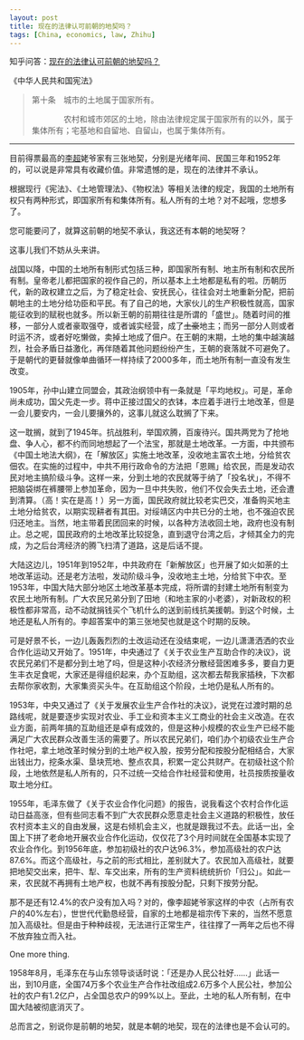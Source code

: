 ```yaml
---
layout: post
title: 现在的法律认可前朝的地契吗？
tags: [China, economics, law, Zhihu]
---
```


知乎问答：[现在的法律认可前朝的地契吗？](http://www.zhihu.com/question/21886704/answer/19628283)

《中华人民共和国宪法》

> 第十条　城市的土地属于国家所有。
> 
>　　　　农村和城市郊区的土地，除由法律规定属于国家所有的以外，属于集体所有；宅基地和自留地、自留山，也属于集体所有。

***

目前得票最高的[李超](http://www.zhihu.com/question/21886704/answer/19656215)姥爷家有三张地契，分别是光绪年间、民国三年和1952年的，可以说是非常具有收藏价值。非常遗憾的是，现在的法律并不承认。

根据现行《宪法》、《土地管理法》、《物权法》等相关法律的规定，我国的土地所有权只有两种形式，即国家所有和集体所有。私人所有的土地？对不起哦，您想多了。 

您可能要问了，就算这前朝的地契不承认，我这还有本朝的地契呀？

这事儿我们不妨从头来讲。

战国以降，中国的土地所有制形式包括三种，即国家所有制、地主所有制和农民所有制。皇帝老儿都把国家的视作自己的，所以基本上土地都是私有的啦。历朝历代，新的政权建立之后，为了稳定社会、安抚民心，往往会对土地重新分配，把前朝地主的土地分给功臣和平民。有了自己的地，大家伙儿的生产积极性就高，国家能征收到的赋税也就多。所以新王朝的前期往往是所谓的「盛世」。随着时间的推移，一部分人或者豪取强夺，或者诚实经营，成了<del>土豪</del>地主；而另一部分人则或者时运不济，或者好吃懒做，卖掉土地成了佃户。在王朝的末期，土地的集中越演越烈，社会矛盾日益激化，再伴随着其他问题纷纷产生，王朝的衰落就不可避免了。于是朝代的更替就像单曲循环一样持续了2000多年，而土地所有制一直没有发生改变。

1905年，孙中山建立同盟会，其政治纲领中有一条就是「平均地权」。可是，革命尚未成功，国父先走一步。蒋中正接过国父的衣钵，本应着手进行土地改革，但是一会儿要安内，一会儿要攘外的，这事儿就这么耽搁了下来。

这一耽搁，就到了1945年。抗战胜利，举国欢腾，百废待兴。国共两党为了抢地盘、争人心，都不约而同地想起了一个法宝，那就是土地改革。一方面，中共颁布《中国土地法大纲》，在「解放区」实施土地改革，没收地主富农土地，分给贫农佃农。在实施的过程中，中共不用行政命令的方法把「恩赐」给农民，而是发动农民对地主搞阶级斗争。这样一来，分到土地的农民就等于纳了「投名状」，不得不把脑袋绑在裤腰带上参加革命，因为一旦中共失败，他们不仅会失去土地，还会遭到清算。（高！实在是高！）另一方面，国民政府就比较老实巴交，准备购买地主土地分给贫农，以期实现耕者有其田。对绥靖区内中共已分的土地，也不强迫农民归还地主。当然，地主带着民团回来的时候，以各种方法收回土地，政府也没有制止。总之呢，国民政府的土地改革比较捉急，直到退守台湾之后，才倾其全力的完成，为之后台湾经济的腾飞扫清了道路，这是后话不提。

大陆这边儿，1951年到1952年，中共政府在「新解放区」也开展了如火如荼的土地改革运动。还是老方法啦，发动阶级斗争，没收地主土地，分给贫下中农。至1953年，中国大陆大部分地区土地改革基本完成，将所谓的封建土地所有制变为农民土地所有制。广大农民兄弟分到了田地（和地主家的小老婆），对新政权的积极性都非常高，动不动就捐钱买个飞机什么的送到前线抗美援朝。到这个时候，土地还是私人所有的。李超答案中的第三张地契也就是这个时期的反映。

可是好景不长，一边儿轰轰烈烈的土改运动还在没结束呢，一边儿潇潇洒洒的农业合作化运动又开始了。1951年，中央通过了《关于农业生产互助合作的决议》，说农民兄弟们不是都分到土地了吗，但是这种小农经济分散经营困难多多，要自力更生丰衣足食呢，大家还是得组织起来，办个互助组，这次都去帮我家插秧，下次都去帮你家收割，大家集资买头牛。在互助组这个阶段，土地仍是私人所有的。

1953年，中央又通过了《关于发展农业生产合作社的决议》，说党在过渡时期的总路线呢，就是要逐步实现对农业、手工业和资本主义工商业的社会主义改造。在农业方面，前两年搞的互助组还是卓有成效的，但是这种小规模的农业生产已经不能满足广大农民群众改善生活的需要了。所以农民兄弟们，咱们办个初级农业生产合作社吧，拿土地改革时候分到的土地产权入股，按劳分配和按股分配相结合，大家出钱出力，挖条水渠、垦块荒地、整点农具，积累一定公共财产。在初级社这个阶段，土地依然是私人所有的，只不过统一交给合作社经营和使用，社员按质按量收取土地分红。

1955年，毛泽东做了《关于农业合作化问题》的报告，说我看这个农村合作化运动日益高涨，但有些同志看不到广大农民群众愿意走社会主义道路的积极性，放任农村资本主义的自由发展，这是右倾机会主义，也就是跟我过不去。此话一出，全国上下拼了老命地开展农业合作化运动，仅仅花了3个月时间就在全国基本实现了农业合作化。到1956年底，参加初级社的农户达96.3%，参加高级社的农户达87.6%。而这个高级社，与之前的形式相比，差别就大了。农民加入高级社，就要把地契交出来，把牛、犁、车交出来，所有的生产资料统统折价「归公」。如此一来，农民就不再拥有土地产权，也就不再有按股分配，只剩下按劳分配。

那不是还有12.4%的农户没有加入吗？对的，像李超姥爷家这样的中农（占所有农户的40%左右），世世代代勤恳经营，自家的土地都是祖宗传下来的，当然不愿意加入高级社。但是由于种种歧视，无法进行正常生产，往往撑了一两年之后也不得不放弃独立而入社。

One more thing.

1958年8月，毛泽东在与山东领导谈话时说：「还是办人民公社好……」此话一出，到10月底，全国74万多个农业生产合作社改组成2.6万多个人民公社，参加公社的农户有1.2亿户，占全国总农户的99%以上。至此，土地的私人所有制，在中国大陆被彻底消灭了。

总而言之，别说你是前朝的地契，就是本朝的地契，现在的法律也是不会认可的。